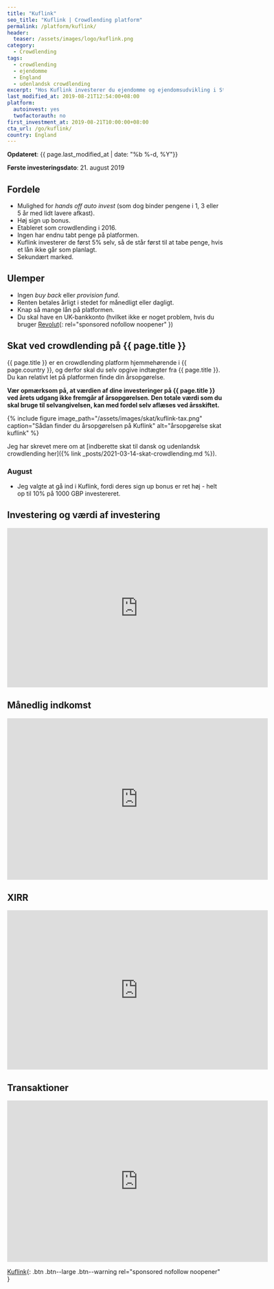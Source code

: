 ```yaml
---
title: "Kuflink"
seo_title: "Kuflink | Crowdlending platform"
permalink: /platform/kuflink/
header:
  teaser: /assets/images/logo/kuflink.png
category:
  - Crowdlending
tags:
  - crowdlending
  - ejendomme
  - England
  - udenlandsk crowdlending
excerpt: "Hos Kuflink investerer du ejendomme og ejendomsudvikling i Storbritanien og England."
last_modified_at: 2019-08-21T12:54:00+08:00
platform:
  autoinvest: yes
  twofactorauth: no
first_investment_at: 2019-08-21T10:00:00+08:00
cta_url: /go/kuflink/
country: England
---
```


**Opdateret**: {{ page.last_modified_at | date: "%b %-d, %Y"}}

**Første investeringsdato**: 21. august 2019

## Fordele

- Mulighed for _hands off_ _auto invest_ (som dog binder pengene i 1, 3 eller 5 år med lidt lavere afkast).
- Høj sign up bonus.
- Etableret som crowdlending i 2016.
- Ingen har endnu tabt penge på platformen.
- Kuflink investerer de først 5% selv, så de står først til at tabe penge, hvis et lån ikke går som planlagt.
- Sekundært marked.

## Ulemper

- Ingen _buy back_ eller _provision fund_.
- Renten betales årligt i stedet for månedligt eller dagligt.
- Knap så mange lån på platformen.
- Du skal have en UK-bankkonto (hvilket ikke er noget problem, hvis du bruger [Revolut](/go/revolut/){: rel="sponsored nofollow noopener" })

## Skat ved crowdlending på {{ page.title }}

{{ page.title }} er en crowdlending platform hjemmehørende i {{ page.country }}, og derfor skal du selv opgive indtægter fra {{ page.title }}. Du kan relativt let på platformen finde din årsopgørelse.

**Vær opmærksom på, at værdien af dine investeringer på  {{ page.title }} ved årets udgang ikke fremgår af årsopgørelsen. Den totale værdi som du skal bruge til selvangivelsen, kan med fordel selv aflæses ved årsskiftet.**

{% include figure image_path="/assets/images/skat/kuflink-tax.png" caption="Sådan finder du årsopgørelsen på Kuflink" alt="årsopgørelse skat kuflink" %}

Jeg har skrevet mere om at [indberette skat til dansk og udenlandsk crowdlending her]({% link _posts/2021-03-14-skat-crowdlending.md %}).

### August

- Jeg valgte at gå ind i Kuflink, fordi deres sign up bonus er ret høj - helt op til 10% på 1000 GBP investereret.

## Investering og værdi af investering

<iframe width="607" height="371" seamless frameborder="0" scrolling="no" src="https://docs.google.com/spreadsheets/d/e/2PACX-1vQKZZbdj1cM5A4yCXjtjhxowXHoMhioXI-OR-mEPmmGgqQhcSr250VUM8SGVvRkWZziWUYleizmqAC2/pubchart?oid=51849915&amp;format=image"></iframe>

## Månedlig indkomst

<iframe width="607" height="376" seamless frameborder="0" scrolling="no" src="https://docs.google.com/spreadsheets/d/e/2PACX-1vQKZZbdj1cM5A4yCXjtjhxowXHoMhioXI-OR-mEPmmGgqQhcSr250VUM8SGVvRkWZziWUYleizmqAC2/pubchart?oid=1970712357&amp;format=image"></iframe>

## XIRR

<iframe width="607" height="371" seamless frameborder="0" scrolling="no" src="https://docs.google.com/spreadsheets/d/e/2PACX-1vQKZZbdj1cM5A4yCXjtjhxowXHoMhioXI-OR-mEPmmGgqQhcSr250VUM8SGVvRkWZziWUYleizmqAC2/pubchart?oid=1478130462&amp;format=image"></iframe>

## Transaktioner

<iframe width="607" height="376" seamless frameborder="0" scrolling="no" src="https://docs.google.com/spreadsheets/d/e/2PACX-1vQKZZbdj1cM5A4yCXjtjhxowXHoMhioXI-OR-mEPmmGgqQhcSr250VUM8SGVvRkWZziWUYleizmqAC2/pubchart?oid=1292782630&amp;format=image"></iframe>

[Kuflink](/go/kuflink/){: .btn .btn--large .btn--warning rel="sponsored nofollow noopener" }
